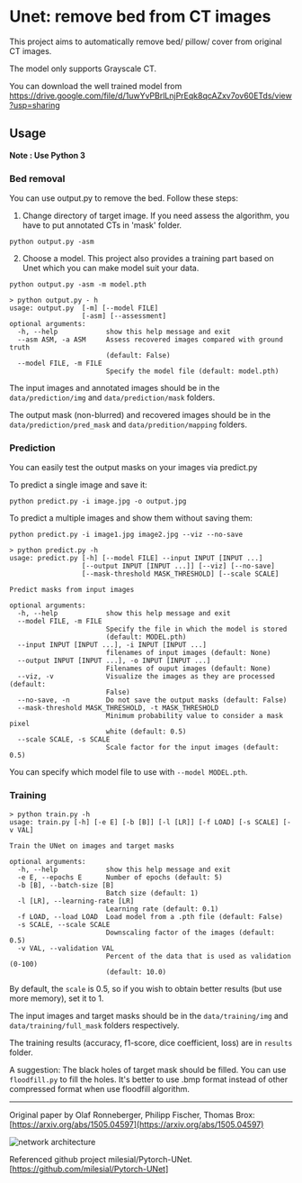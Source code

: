 
# Unet: remove bed from CT images

This project aims to automatically remove bed/ pillow/ cover from original CT images. 

The model only supports Grayscale CT.

You can download the well trained model from https://drive.google.com/file/d/1uwYvPBrlLnjPrEqk8qcAZxv7ov60ETds/view?usp=sharing

## Usage
**Note : Use Python 3**
### Bed removal

You can use output.py to remove the bed. Follow these steps:

1. Change directory of target image. If you need assess the algorithm, you have to put annotated CTs in 'mask' folder.

`python output.py -asm`

2. Choose a model. This project also provides a training part based on Unet which you can make model suit your data.

`python output.py -asm -m model.pth`

```shell script
> python output.py - h
usage: output.py  [-m] [--model FILE] 
                  [-asm] [--assessment]
optional arguments:
  -h, --help            show this help message and exit
  --asm ASM, -a ASM     Assess recovered images compared with ground truth
                        (default: False)
  --model FILE, -m FILE
                        Specify the model file (default: model.pth)
````
The input images and annotated images should be in the `data/prediction/img` and `data/prediction/mask` folders.

The output mask (non-blurred) and recovered images should be in the `data/prediction/pred_mask` and `data/predition/mapping` folders.

### Prediction

You can easily test the output masks on your images via predict.py

To predict a single image and save it:

`python predict.py -i image.jpg -o output.jpg`

To predict a multiple images and show them without saving them:

`python predict.py -i image1.jpg image2.jpg --viz --no-save`

```shell script
> python predict.py -h
usage: predict.py [-h] [--model FILE] --input INPUT [INPUT ...]
                  [--output INPUT [INPUT ...]] [--viz] [--no-save]
                  [--mask-threshold MASK_THRESHOLD] [--scale SCALE]

Predict masks from input images

optional arguments:
  -h, --help            show this help message and exit
  --model FILE, -m FILE
                        Specify the file in which the model is stored
                        (default: MODEL.pth)
  --input INPUT [INPUT ...], -i INPUT [INPUT ...]
                        filenames of input images (default: None)
  --output INPUT [INPUT ...], -o INPUT [INPUT ...]
                        Filenames of ouput images (default: None)
  --viz, -v             Visualize the images as they are processed (default:
                        False)
  --no-save, -n         Do not save the output masks (default: False)
  --mask-threshold MASK_THRESHOLD, -t MASK_THRESHOLD
                        Minimum probability value to consider a mask pixel
                        white (default: 0.5)
  --scale SCALE, -s SCALE
                        Scale factor for the input images (default: 0.5)
```
You can specify which model file to use with `--model MODEL.pth`.

### Training

```shell script
> python train.py -h
usage: train.py [-h] [-e E] [-b [B]] [-l [LR]] [-f LOAD] [-s SCALE] [-v VAL]

Train the UNet on images and target masks

optional arguments:
  -h, --help            show this help message and exit
  -e E, --epochs E      Number of epochs (default: 5)
  -b [B], --batch-size [B]
                        Batch size (default: 1)
  -l [LR], --learning-rate [LR]
                        Learning rate (default: 0.1)
  -f LOAD, --load LOAD  Load model from a .pth file (default: False)
  -s SCALE, --scale SCALE
                        Downscaling factor of the images (default: 0.5)
  -v VAL, --validation VAL
                        Percent of the data that is used as validation (0-100)
                        (default: 10.0)
```
By default, the `scale` is 0.5, so if you wish to obtain better results (but use more memory), set it to 1.

The input images and target masks should be in the `data/training/img` and `data/training/full_mask` folders respectively.

The training results (accuracy, f1-score, dice coefficient, loss) are in `results` folder.

A suggestion: The black holes of target mask should be filled. You can use `floodfill.py` to fill the holes. It's better to use .bmp format instead of other compressed format when use floodfill algorithm.

---

Original paper by Olaf Ronneberger, Philipp Fischer, Thomas Brox: [https://arxiv.org/abs/1505.04597](https://arxiv.org/abs/1505.04597)

![network architecture](https://i.imgur.com/jeDVpqF.png)

Referenced github project milesial/Pytorch-UNet. [https://github.com/milesial/Pytorch-UNet]


